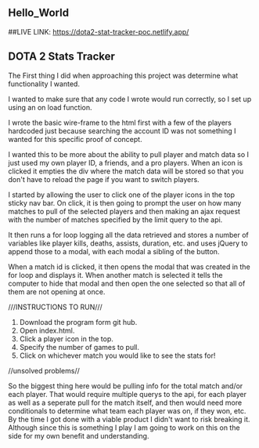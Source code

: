 ## Hello_World

##LIVE LINK: https://dota2-stat-tracker-poc.netlify.app/

## DOTA 2 Stats Tracker ##

The First thing I did when approaching this project was determine what functionality I wanted.

I wanted to make sure that any code I wrote would run correctly, so I set up
using an on load function.

I wrote the basic wire-frame to the html first with a few of the players hardcoded
just because searching the account ID was not something I wanted for this specific proof
of concept.

I wanted this to be more about the ability to pull player and match data so I just
used my own player ID, a friends, and a pro players. When an icon is clicked it
empties the div where the match data will be stored so that you don't have to
reload the page if you want to switch players.

I started by allowing the user to click one of the player icons in the top sticky nav bar.
On click, it is then going to prompt the user on how many matches to pull of the selected
players and then making an ajax request with the number of matches specified by
the limit query to the api.

It then runs a for loop logging all the data retrieved and stores a number of variables
like player kills, deaths, assists, duration, etc. and uses jQuery to append those to a modal,
with each modal a sibling of the button.

When a match id is clicked, it then opens the modal that was created in the for
loop and displays it. When another match is selected it tells the computer to
hide that modal and then open the one selected so that all of them are not opening at once.

///INSTRUCTIONS TO RUN///
1. Download the program form git hub.
2. Open index.html.
3. Click a player icon in the top.
4. Specify the number of games to pull.
5. Click on whichever match you would like to see the stats for!


//unsolved problems//

So the biggest thing here would be pulling info for the total match and/or each player.
That would require multiple querys to the api, for each player as well as a seperate
pull for the match itself, and then would need more conditionals to determine what team
each player was on, if they won, etc. By the time I got done with a viable product I didn't
want to risk breaking it. Although since this is something I play I am going to work on this
on the side for my own benefit and understanding.
